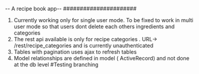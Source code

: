 -- A recipe book app--
######################
1.  Currently working only for single user mode.  To be fixed to work in multi user mode so that users dont delete each others ingredients and categories
2. The rest api available is only for recipe categories . URL->  /rest/recipe_categories  and is currently unauthenticated
3. Tables with pagination uses ajax to refresh tables
4. Model relationships are defined in model ( ActiveRecord) and not done at the db level
#Testing branching
